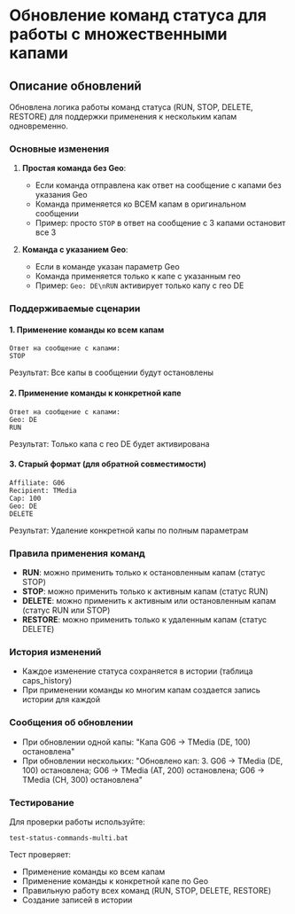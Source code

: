 # Обновление команд статуса для работы с множественными капами

## Описание обновлений

Обновлена логика работы команд статуса (RUN, STOP, DELETE, RESTORE) для поддержки применения к нескольким капам одновременно.

### Основные изменения

1. **Простая команда без Geo**:
   - Если команда отправлена как ответ на сообщение с капами без указания Geo
   - Команда применяется ко ВСЕМ капам в оригинальном сообщении
   - Пример: просто `STOP` в ответ на сообщение с 3 капами остановит все 3

2. **Команда с указанием Geo**:
   - Если в команде указан параметр Geo
   - Команда применяется только к капе с указанным гео
   - Пример: `Geo: DE\nRUN` активирует только капу с гео DE

### Поддерживаемые сценарии

#### 1. Применение команды ко всем капам
```
Ответ на сообщение с капами:
STOP
```
Результат: Все капы в сообщении будут остановлены

#### 2. Применение команды к конкретной капе
```
Ответ на сообщение с капами:
Geo: DE
RUN
```
Результат: Только капа с гео DE будет активирована

#### 3. Старый формат (для обратной совместимости)
```
Affiliate: G06
Recipient: TMedia
Cap: 100
Geo: DE
DELETE
```
Результат: Удаление конкретной капы по полным параметрам

### Правила применения команд

- **RUN**: можно применить только к остановленным капам (статус STOP)
- **STOP**: можно применить только к активным капам (статус RUN)
- **DELETE**: можно применить к активным или остановленным капам (статус RUN или STOP)
- **RESTORE**: можно применить только к удаленным капам (статус DELETE)

### История изменений

- Каждое изменение статуса сохраняется в истории (таблица caps_history)
- При применении команды ко многим капам создается запись истории для каждой

### Сообщения об обновлении

- При обновлении одной капы: "Капа G06 → TMedia (DE, 100) остановлена"
- При обновлении нескольких: "Обновлено кап: 3. G06 → TMedia (DE, 100) остановлена; G06 → TMedia (AT, 200) остановлена; G06 → TMedia (CH, 300) остановлена"

### Тестирование

Для проверки работы используйте:
```
test-status-commands-multi.bat
```

Тест проверяет:
- Применение команды ко всем капам
- Применение команды к конкретной капе по Geo
- Правильную работу всех команд (RUN, STOP, DELETE, RESTORE)
- Создание записей в истории 